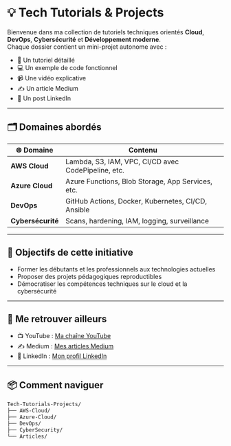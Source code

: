 # 💡 Tech Tutorials & Projects

Bienvenue dans ma collection de tutoriels techniques orientés **Cloud**, **DevOps**, **Cybersécurité** et **Développement moderne**.  
Chaque dossier contient un mini-projet autonome avec :
- 📄 Un tutoriel détaillé
- 💻 Un exemple de code fonctionnel
- 📹 Une vidéo explicative
- ✍️ Un article Medium
- 🔗 Un post LinkedIn

---

## 🗂️ Domaines abordés

| 🌐 Domaine | Contenu |
|-----------|---------|
| **AWS Cloud** | Lambda, S3, IAM, VPC, CI/CD avec CodePipeline, etc. |
| **Azure Cloud** | Azure Functions, Blob Storage, App Services, etc. |
| **DevOps** | GitHub Actions, Docker, Kubernetes, CI/CD, Ansible |
| **Cybersécurité** | Scans, hardening, IAM, logging, surveillance |

---

## 🚀 Objectifs de cette initiative

- Former les débutants et les professionnels aux technologies actuelles
- Proposer des projets pédagogiques reproductibles
- Démocratiser les compétences techniques sur le cloud et la cybersécurité

---

## 🔗 Me retrouver ailleurs

- 📺 YouTube : [Ma chaîne YouTube](https://www.youtube.com/@rateltechnolgy)
- ✍️ Medium : [Mes articles Medium](https://medium.com/@papeyorogadiaga)
- 💼 LinkedIn : [Mon profil LinkedIn](www.linkedin.com/in/papeyoro-gadiaga-778209130)

---

## 📦 Comment naviguer

```bash
Tech-Tutorials-Projects/
├── AWS-Cloud/
├── Azure-Cloud/
├── DevOps/
├── CyberSecurity/
└── Articles/
 
